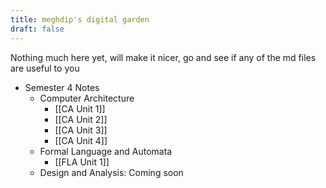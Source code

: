 ```yaml
---
title: meghdip's digital garden
draft: false
---
```




Nothing much here yet, will make it nicer, go and see if any of the md files are useful to you

- Semester 4 Notes
	- Computer Architecture
		- [[CA Unit 1]]
		- [[CA Unit 2]]
		- [[CA Unit 3]]
		- [[CA Unit 4]]
	- Formal Language and Automata
		- [[FLA Unit 1]]
	- Design and Analysis: Coming soon